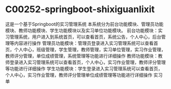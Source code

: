 # C00252-springboot-shixiguanlixit
这是一个基于Springboot的实习管理系统 本系统分为前台功能模块、管理员功能模块、教师功能模块、学生功能模块以及实习单位功能模块。 前台功能模块：实习管理系统，用户进入到系统首页，可以查看首页，系统公告，个人中心，后台管理等内容进行操作 管理员功能模块：管理员登录进入实习管理系统可以查看首页，个人中心，班级管理，学生管理，教师管理，实习单位管理，实习作业管理，教师评分管理，单位成绩管理，系统管理等功能进行详细操作 教师功能模块：教师登录进入实习管理系统可以查看首页，个人中心，实习作业管理，教师评分管理等功能进行详细操作 学生功能模块：学生登录进入实习管理系统可以查看首页，个人中心，实习作业管理，教师评分管理单位成绩管理等功能进行详细操作 实习单
